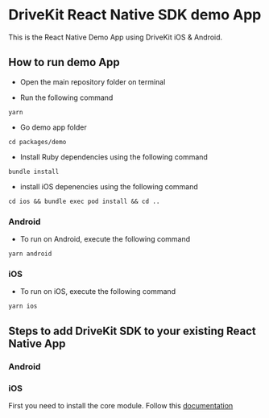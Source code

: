 # DriveKit React Native SDK demo App

This is the React Native Demo App using DriveKit iOS & Android.

## How to run demo App

- Open the main repository folder on terminal

- Run the following command 
```
yarn
```

- Go demo app folder  
```
cd packages/demo
```

- Install Ruby dependencies using the following command 
```
bundle install
```

- install iOS depenencies using the following command
```
cd ios && bundle exec pod install && cd ..
```
  
### Android

- To run on Android, execute the following command
```
yarn android
```

### iOS
- To run on iOS, execute the following command
```
yarn ios
```




## Steps to add DriveKit SDK to your existing React Native App

### Android

### iOS



First you need to install the core module. Follow this [documentation](./packages//core/README.md)
